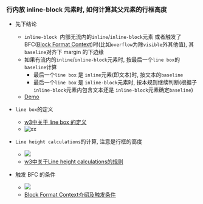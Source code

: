 ### 行内放 inline-block 元素时, 如何计算其父元素的行框高度

- 先下结论
  - `inline-block `内部无流内的`inline`/`inline-block`元素 或者触发了 BFC([Block Format Context](<https://developer.mozilla.org/en-US/docs/Web/Guide/CSS/Block_formatting_context>))时(比如`overflow`为除`visible`外其他值), 其 `baseline`对齐下 margin 的下边缘
  - 如果有流内的`inline`/`inline-block`元素时, 按最后一个`line box`的 `baseline`计算
    - 最后一个`line box` 是 `inline`元素(即文本)时, 按文本的`baseline`
    - 最后一个`line box` 是 `inline-block`元素时, 按本规则继续判断(根据子`inline-block`元素内包含文本还是 `inline-block`元素确定`baseline`)
  - [Demo](http://thxiami.github.io/miao/note/baseline-rule-of-Inline-block-element.html)

- `line box`的定义
  - [w3中关于 line box 的定义](<https://www.w3.org/TR/CSS2/visuren.html#inline-formatting>)
  - ![xx](https://ws4.sinaimg.cn/large/006tNc79ly1g3g00qwo3tj315z0g07ak.jpg)
- `Line height calculations`的计算, 注意是行框的高度
  - ![](https://ws4.sinaimg.cn/large/006tNc79ly1g3g03hal2ij31820olwn1.jpg)
  - [w3中关于Line height calculations的规则](<https://www.w3.org/TR/CSS2/visudet.html#line-height>)
- 触发 BFC 的条件
  - ![](https://ws2.sinaimg.cn/large/006tNc79ly1g3g4gym9hgj30vu0npafb.jpg)
  - [Block Format Context介绍及触发条件](<https://developer.mozilla.org/en-US/docs/Web/Guide/CSS/Block_formatting_context>)
